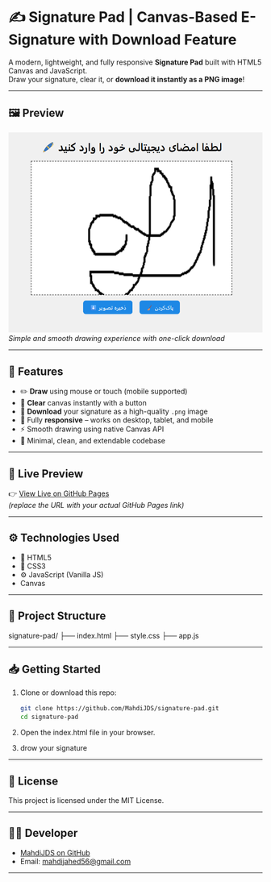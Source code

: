 # ✍️ Signature Pad | Canvas-Based E-Signature with Download Feature

A modern, lightweight, and fully responsive **Signature Pad** built with HTML5 Canvas and JavaScript.  
Draw your signature, clear it, or **download it instantly as a PNG image**!

---



## 🖼️ Preview

![Signature Pad Screenshot](./ScreenShot%20(2).png)  
*Simple and smooth drawing experience with one-click download*

---

## 🌟 Features

- ✏️ **Draw** using mouse or touch (mobile supported)
- 🧼 **Clear** canvas instantly with a button
- 💾 **Download** your signature as a high-quality `.png` image
- 📱 Fully **responsive** – works on desktop, tablet, and mobile
- ⚡ Smooth drawing using native Canvas API
- 🧠 Minimal, clean, and extendable codebase

---

## 🚀 Live Preview

👉 [View Live on GitHub Pages](https://mahdijds.github.io/signature-pad/)  
*(replace the URL with your actual GitHub Pages link)*

---

## ⚙️ Technologies Used

- 🧱 HTML5  
- 🎨 CSS3  
- ⚙️ JavaScript (Vanilla JS)  
- Canvas

---

## 📂 Project Structure

signature-pad/
├── index.html
├── style.css
├── app.js

---

## 📥 Getting Started


1. Clone or download this repo:  
   ```bash
   git clone https://github.com/MahdiJDS/signature-pad.git
   cd signature-pad
   ```
2. Open the index.html file in your browser.

3. drow your signature

---

## 📄 License

This project is licensed under the MIT License.

---

## 🧑‍💻 Developer

- [MahdiJDS on GitHub](https://github.com/MahdiJDS)  
- Email: mahdijahed56@gmail.com  

---